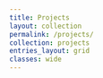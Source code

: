 ```yaml
---
title: Projects
layout: collection
permalink: /projects/
collection: projects
entries_layout: grid
classes: wide
--- 
```


